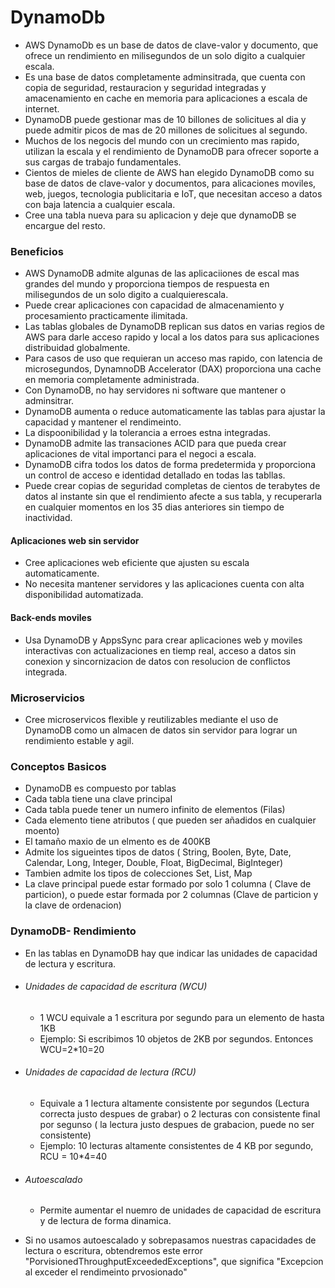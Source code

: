 # DynamoDb
* AWS DynamoDb es un base de datos de clave-valor y documento, que ofrece un rendimiento en milisegundos de un solo digito a cualquier escala.
* Es una base de datos completamente adminsitrada, que cuenta con copia de seguridad, restauracion y seguridad integradas y amacenamiento en cache en memoria para aplicaciones a escala de internet.
* DynamoDB puede gestionar mas de 10 billones de solicitues al dia y puede admitir picos de mas de 20 millones de solicitues al segundo.
* Muchos de los negocis del mundo con un crecimiento mas rapido, utilizan la escala y el rendimiento de DynamoDB para ofrecer soporte a sus cargas de trabajo fundamentales.
* Cientos de mieles de cliente de AWS han elegido DynamoDB como su base de datos de clave-valor y documentos, para alicaciones moviles, web, juegos, tecnologia publicitaria e IoT, que necesitan acceso a datos con baja latencia a cualquier escala.
* Cree una tabla nueva para su aplicacion y deje que dynamoDB se encargue del resto. 

### Beneficios
* AWS DynamoDB admite algunas de las aplicaciiones de escal mas grandes del mundo y proporciona tiempos de respuesta en milisegundos de un solo digito a cualquierescala.
* Puede crear aplicaciones con capacidad de almacenamiento y procesamiento practicamente ilimitada.
* Las tablas globales de DynamoDB replican sus datos en varias regios de AWS para darle acceso rapido y local a los datos para sus aplicaciones distribuidad globalmente.
* Para casos de uso que requieran un acceso mas rapido, con latencia de microsegundos, DynamnoDB Accelerator (DAX) proporciona una cache en memoria completamente administrada.
* Con DynamoDB, no hay servidores ni software que mantener o adminsitrar.
* DynamoDB aumenta o reduce automaticamente las tablas para ajustar la capacidad y mantener el rendimeinto.
* La dispoonibilidad y la tolerancia a erroes estna integradas.
* DynamoDB admite las transaciones ACID para que pueda crear aplicaciones de vital importanci para el negoci a escala.
* DynamoDB cifra todos los datos de forma predetermida y proporciona un control de acceso e identidad detallado en todas las tabllas.
* Puede crear copias de seguridad completas de cientos de terabytes de datos al instante sin que el rendimiento afecte a sus tabla, y recuperarla en cualquier momentos en los 35 dias anteriores sin tiempo de inactividad.

#### Aplicaciones web sin servidor
* Cree aplicaciones web eficiente que ajusten su escala automaticamente.
* No necesita mantener servidores y las aplicaciones cuenta con alta disponibilidad automatizada.

#### Back-ends moviles
* Usa DynamoDB y AppsSync para crear aplicaciones web y moviles interactivas con actualizaciones en tiemp real, acceso a datos sin conexion y sincornizacion de datos con resolucion de conflictos integrada. 

### Microservicios
* Cree microservicos flexible y reutilizables mediante el uso de DynamoDB como un almacen de datos sin servidor para lograr un rendimiento estable y agil.

### Conceptos Basicos

* DynamoDB es compuesto por tablas
* Cada tabla tiene una clave principal
* Cada tabla puede tener un numero infinito de elementos (Filas)
* Cada elemento tiene atributos ( que pueden ser añadidos en cualquier moento)
* El tamaño maxio de un elmento es de 400KB
* Admite los sigueintes tipos de datos ( String, Boolen, Byte, Date, Calendar, Long, Integer, Double, Float, BigDecimal, BigInteger)
* Tambien admite los tipos de colecciones Set, List, Map
* La clave principal puede estar formado por solo 1 columna ( Clave de particion), o puede estar formada por 2 columnas (Clave de particion y la clave de ordenacion)

### DynamoDB- Rendimiento
* En las tablas en DynamoDB hay que indicar las unidades de capacidad de lectura y escritura.
- ###### Unidades de capacidad de escritura (WCU)
    - 1 WCU equivale a 1 escritura por segundo para un elemento de hasta 1KB
    - Ejemplo: Si escribimos 10 objetos de 2KB por segundos. Entonces WCU=2*10=20
- ###### Unidades de capacidad de lectura (RCU)
    - Equivale a 1 lectura altamente consistente por segundos (Lectura correcta justo despues de grabar) o 2 lecturas con consistente final por segunso ( la lectura justo despues de grabacion, puede no ser consistente)
    - Ejemplo: 10 lecturas altamente consistentes de 4 KB por segundo, RCU = 10*4=40
- ###### Autoescalado
    - Permite aumentar el nuemro de unidades de capacidad de escritura y de lectura de forma dinamica.
* Si no usamos autoescalado y sobrepasamos nuestras capacidades de lectura o escritura, obtendremos este error "PorvisionedThroughputExceededExceptions", que significa "Excepcion al exceder el rendimeinto prvosionado"
